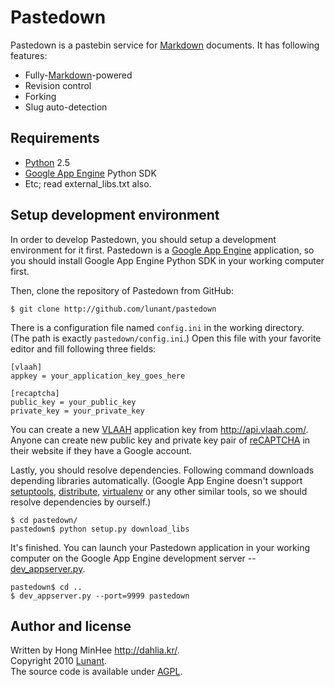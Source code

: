 Pastedown
=========

Pastedown is a pastebin service for [Markdown][] documents. It has following
features:

 - Fully-[Markdown][]-powered
 - Revision control
 - Forking
 - Slug auto-detection


  [markdown]: http://daringfireball.net/projects/markdown/


Requirements
------------

 - [Python][] 2.5
 - [Google App Engine][gae] Python SDK
 - Etc; read external_libs.txt also.


  [python]: http://www.python.org/
  [gae]: http://code.google.com/appengine/


Setup development environment
-----------------------------

In order to develop Pastedown, you should setup a development environment for
it first. Pastedown is a [Google App Engine][gae] application, so you should
install Google App Engine Python SDK in your working computer first.

Then, clone the repository of Pastedown from GitHub:

    $ git clone http://github.com/lunant/pastedown

There is a configuration file named `config.ini` in the working directory.
(The path is exactly `pastedown/config.ini`.) Open this file with your favorite
editor and fill following three fields:

    [vlaah]
    appkey = your_application_key_goes_here

    [recaptcha]
    public_key = your_public_key
    private_key = your_private_key


You can create a new [VLAAH][] application key from <http://api.vlaah.com/>.
Anyone can create new public key and private key pair of [reCAPTCHA][] in
their website if they have a Google account.

Lastly, you should resolve dependencies. Following command downloads depending
libraries automatically. (Google App Engine doesn't support [setuptools][],
[distribute][], [virtualenv][] or any other similar tools, so we should resolve
dependencies by ourself.)

    $ cd pastedown/
    pastedown$ python setup.py download_libs

It's finished. You can launch your Pastedown application in your working
computer on the Google App Engine development server -- [dev_appserver.py][].

    pastedown$ cd ..
    $ dev_appserver.py --port=9999 pastedown


  [vlaah]: http://www.vlaah.com/
  [recaptcha]: http://www.google.com/recaptcha
  [setuptools]: http://peak.telecommunity.com/DevCenter/setuptools
  [distribute]: http://packages.python.org/distribute/
  [virtualenv]: http://virtualenv.openplans.org/
  [dev_appserver.py]: http://bit.ly/gae-devserver


Author and license
------------------

Written by Hong MinHee <http://dahlia.kr/>.  
Copyright 2010 [Lunant][].  
The source code is available under [AGPL][].  


  [lunant]: http://lunant.net/
  [agpl]: http://www.gnu.org/licenses/agpl-3.0.html

